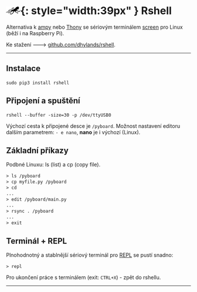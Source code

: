 # ![logo](img/logo_small.png){: style="width:39px" } Rshell

Alternativa k [ampy](/ampy) nebo [Thony](/thony) se sériovým terminálem [screen](/install_linux/#terminal) pro Linux (běží i na Raspberry Pi).

Ke stažení 🡒 [github.com/dhylands/rshell](https://github.com/dhylands/rshell).

---

## Instalace

```
sudo pip3 install rshell
```

## Připojení a spuštění

```
rshell --buffer -size=30 -p /dev/ttyUSB0
```

Výchozí cesta k připojené desce je `/pyboard`.
Možnost nastavení editoru dalším parametrem: `- e nano`, **nano** je i výchozí (Linux).


## Základní příkazy

Podbné Linuxu: ls (list) a cp (copy file).

```
> ls /pyboard
> cp myfile.py /pyboard
> cd 
...
> edit /pyboard/main.py
...
> rsync . /pyboard
...
> exit
```

## Terminál + REPL

Plnohodnotný a stablnější sériový terminál pro [REPL](/repl) se pustí snadno:

```
> repl
```

Pro ukončení práce s terminálem (exit: `CTRL+X`) - zpět do rshellu.

---